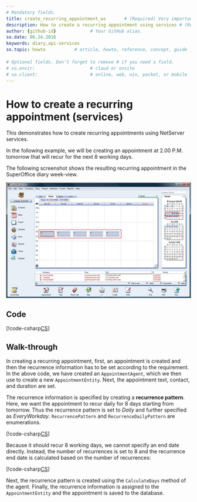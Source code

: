 ```yaml
---
# Mandatory fields.
title: create_recurring_appointment_ws       # (Required) Very important for SEO.
description: How to create a recurring appointment using services # (Required) Important for SEO.
author: {github-id}             # Your GitHub alias.
so.date: 06.24.2016
keywords: diary,api-services
so.topic: howto           # article, howto, reference, concept, guide

# Optional fields. Don't forget to remove # if you need a field.
# so.envir:                     # cloud or onsite
# so.client:                    # online, web, win, pocket, or mobile
---
```


# How to create a recurring appointment (services)

This demonstrates how to create recurring appointments using NetServer services.

In the following example, we will be creating an appointment at 2.00 P.M. tomorrow that will recur for the next 8 working days.

The following screenshot shows the resulting recurring appointment in the SuperOffice diary week-view.

![02][img1]

## Code

[!code-csharp[CS](includes/create-recurring-apt-services.cs)]

## Walk-through

In creating a recurring appointment, first, an appointment is created and then the recurrence information has to be set according to the requirement. In the above code, we have created an `AppointmentAgent`, which we then use to create a new `AppointmentEntity`. Next, the appointment text, contact, and duration are set.

The recurrence information is specified by creating a **recurrence pattern**. Here, we want the appointment to recur daily for 8 days starting from tomorrow. Thus the recurrence pattern is set to *Daily* and further specified as *EveryWorkday*. `RecurrencePattern` and `RecurrenceDailyPattern` are enumerations.

[!code-csharp[CS](includes/create-recurring-apt-services.cs?range=31-34)]

Because it should recur 8 working days, we cannot specify an end date directly. Instead, the number of recurrences is set to 8 and the recurrence end date is calculated based on the number of recurrences:

[!code-csharp[CS](includes/create-recurring-apt-services.cs?range=38-39)]

Next, the recurrence pattern is created using the `CalculateDays` method of the agent.  Finally, the recurrence information is assigned to the `AppointmentEntity` and the appointment is saved to the database.

<!-- [Get the source code (zip)][1] -->

<!-- Referenced links -->
[1]: media/CreateARecurringAppointment.zip

<!-- Referenced images -->
[img1]: media/image002.jpg
